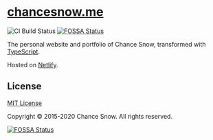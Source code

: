 # [chancesnow.me](http://chancesnow.me)
![CI Build Status](https://github.com/chances/chances.github.io/workflows/chances.github.io%20CI/badge.svg?branch=master)
[![FOSSA Status](https://app.fossa.io/api/projects/git%2Bgithub.com%2Fchances%2Fchances.github.io.svg?type=shield)](https://app.fossa.io/projects/git%2Bgithub.com%2Fchances%2Fchances.github.io?ref=badge_shield)

The personal website and portfolio of Chance Snow, transformed with [TypeScript](https://www.typescriptlang.org/).

Hosted on [Netlify](https://www.netlify.com/).

## License

[MIT License](http://opensource.org/licenses/MIT)

Copyright &copy; 2015-2020 Chance Snow. All rights reserved.

[![FOSSA Status](https://app.fossa.io/api/projects/git%2Bgithub.com%2Fchances%2Fchances.github.io.svg?type=large)](https://app.fossa.io/projects/git%2Bgithub.com%2Fchances%2Fchances.github.io?ref=badge_large)
